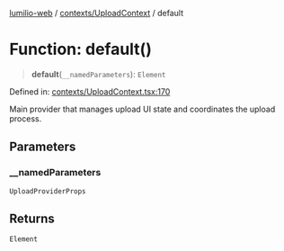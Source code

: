 [lumilio-web](../../../modules.md) / [contexts/UploadContext](../index.md) / default

# Function: default()

> **default**(`__namedParameters`): `Element`

Defined in: [contexts/UploadContext.tsx:170](https://github.com/EdwinZhanCN/Lumilio-Photos/blob/e7623428749fd7c1a769297382642ed42ea75beb/web/src/contexts/UploadContext.tsx#L170)

Main provider that manages upload UI state and coordinates the upload process.

## Parameters

### \_\_namedParameters

`UploadProviderProps`

## Returns

`Element`
